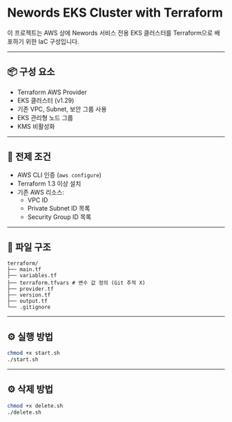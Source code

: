 # Newords EKS Cluster with Terraform

이 프로젝트는 AWS 상에 Newords 서비스 전용 EKS 클러스터를 Terraform으로 배포하기 위한 IaC 구성입니다.

---

## 📦 구성 요소

- Terraform AWS Provider
- EKS 클러스터 (v1.29)
- 기존 VPC, Subnet, 보안 그룹 사용
- EKS 관리형 노드 그룹
- KMS 비활성화

---

## 🧩 전제 조건

- AWS CLI 인증 (`aws configure`)
- Terraform 1.3 이상 설치
- 기존 AWS 리소스:
  - VPC ID
  - Private Subnet ID 목록
  - Security Group ID 목록

---

## 📁 파일 구조

```
terraform/
├── main.tf
├── variables.tf
├── terraform.tfvars # 변수 값 정의 (Git 추적 X)
├── provider.tf
├── version.tf
├── output.tf
└── .gitignore
```

---

## ⚙️ 실행 방법

```bash
chmod +x start.sh
./start.sh
```

---

## ⚙️ 삭제 방법

```bash
chmod +x delete.sh
./delete.sh
```
